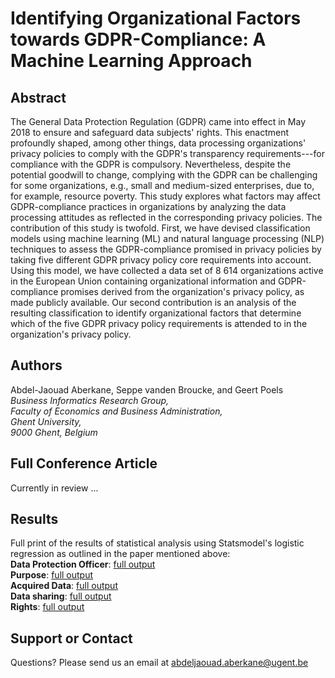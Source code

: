 # Identifying Organizational Factors towards GDPR-Compliance: A Machine Learning Approach

## Abstract

The General Data Protection Regulation (GDPR) came into effect in May 2018 to ensure and safeguard data subjects' rights. This enactment profoundly shaped, among other things,  data processing organizations' privacy policies to comply with the GDPR's transparency requirements---for compliance with the GDPR is compulsory. Nevertheless, despite the potential goodwill to change, complying with the GDPR can be challenging for some organizations, e.g., small and medium-sized enterprises, due to, for example, resource poverty. This study explores what factors may affect GDPR-compliance practices in organizations by analyzing the data processing attitudes as reflected in the corresponding privacy policies. The contribution of this study is twofold. First, we have devised classification models using machine learning (ML) and natural language processing (NLP) techniques to assess the GDPR-compliance promised in privacy policies by taking five different GDPR privacy policy core requirements into account. Using this model, we have collected a data set of 8 614 organizations active in the European Union containing organizational information and GDPR-compliance promises derived from the organization's privacy policy, as made publicly available. Our second contribution is an analysis of the resulting classification to identify organizational factors that determine which of the five GDPR privacy policy requirements is attended to in the organization's privacy policy.

## Authors

Abdel-Jaouad Aberkane, Seppe vanden Broucke, and Geert Poels\
_Business Informatics Research Group, \
Faculty of Economics and Business Administration, \
Ghent University, \
9000 Ghent, Belgium_

## Full Conference Article
Currently in review ...

## Results
Full print of the results of statistical analysis using Statsmodel's logistic regression as outlined in the paper mentioned above:\
**Data Protection Officer**: [full output](https://github.com/Aberkane/)\
**Purpose**: [full output](https://github.com/Aberkane/)\
**Acquired Data**: [full output](https://github.com/Aberkane/)\
**Data sharing**: [full output](https://github.com/Aberkane/)\
**Rights**: [full output](https://github.com/Aberkane/)

## Support or Contact

Questions? Please send us an email at [abdeljaouad.aberkane@ugent.be](abdeljaouad.aberkane@ugent.be)

<!-- ## Welcome to GitHub Pages

You can use the [editor on GitHub](https://github.com/Aberkane/GDPR-compliance/edit/gh-pages/index.md) to maintain and preview the content for your website in Markdown files.

Whenever you commit to this repository, GitHub Pages will run [Jekyll](https://jekyllrb.com/) to rebuild the pages in your site, from the content in your Markdown files.

### Markdown

Markdown is a lightweight and easy-to-use syntax for styling your writing. It includes conventions for

```markdown
Syntax highlighted code block

# Header 1
## Header 2
### Header 3

- Bulleted
- List

1. Numbered
2. List

**Bold** and _Italic_ and `Code` text

[Link](url) and ![Image](src)
```

For more details see [Basic writing and formatting syntax](https://docs.github.com/en/github/writing-on-github/getting-started-with-writing-and-formatting-on-github/basic-writing-and-formatting-syntax).

### Jekyll Themes

Your Pages site will use the layout and styles from the Jekyll theme you have selected in your [repository settings](https://github.com/Aberkane/GDPR-compliance/settings/pages). The name of this theme is saved in the Jekyll `_config.yml` configuration file.

### Support or Contact

Having trouble with Pages? Check out our [documentation](https://docs.github.com/categories/github-pages-basics/) or [contact support](https://support.github.com/contact) and we’ll help you sort it out.
 -->
